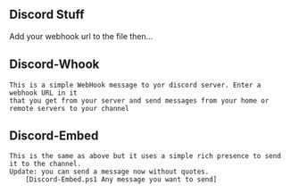## Discord Stuff
Add your webhook url to the file then...

## Discord-Whook
```
This is a simple WebHook message to yor discord server. Enter a webhook URL in it
that you get from your server and send messages from your home or remote servers to your channel
```
## Discord-Embed
```
This is the same as above but it uses a simple rich presence to send it to the channel.
Update: you can send a message now without quotes.
    [Discord-Embed.ps1 Any message you want to send]
```
